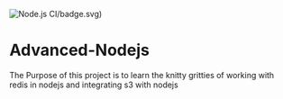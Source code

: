 ![Node.js CI](https://github.com/naivedeveloper95/Advanced-Nodejs/workflows/Node.js%20CI/badge.svg?branch=master)/badge.svg)

# Advanced-Nodejs

The Purpose of this project is to learn the knitty gritties of working with redis in nodejs and integrating s3 with nodejs
